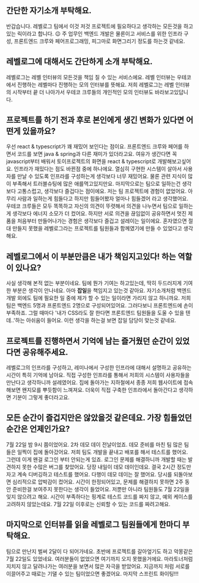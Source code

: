 ## 간단한 자기소개 부탁해요.
반갑습니다. 레벨로그 팀에서 이것 저것 프로젝트에 필요하다고 생각하는 모든것을 하고있는 릭이라고 합니다. 😉
주 업무인 백엔드 개발은 물론이고 서비스를 위한 인프라 구성, 프론트엔드 크루와 페어프로그래밍, 피그마로 화면그리기 정도를 하는것 같네요. 

## 레벨로그에 대해서도 간단하게 소개 부탁해요.
레벨로그는 레벨 인터뷰의 모든것을 책임 질 수 있는 서비스에요. 레벨 인터뷰는 우테코에서 진행하는 레벨마다 진행하는 모의 인터뷰를 뜻해요. 저희 레벨로그는 레벨 인터뷰의 시작부터 끝 더 나아가서 우테코 크루들의 개인적인 모의 인터뷰도 바라보고있답니다.

## 프로젝트를 하기 전과 후로 본인에게 생긴 변화가 있다면 어떤게 있을까요?
우선 react & typescript가 꽤 재밌어 보인다는 점이요. 프론트엔드 크루와 페어를 하면서 코드를 보면 java & spring과 다른 재미가 있더라고요. 여유가 생간다면 꼭 javascript부터 배워서 토이프로젝트의 화면을 react & typescript로 개발해보고싶어요.
인프라가 재밌다는 점도 바뀐점 중에 하나에요. 열심히 구현한 시스템이 살아서 사용자를 만날 수 있도록 인프라를 구성하는게 생각보다 너무 재밌어요. 물론 관련 지식이 많이 부족해서 트러블슈팅에 많은 애를먹고있지만요.
마지막으로는 팀으로 일하는건 생각보다 고통스럽고, 생각보다 즐겁다는 점이에요. 저는 팀 프로젝트에 경험이 없었어요. 아무리 사람과 일하는게 힘들다고 하지만 힘들어봤자 얼마나 힘들겠어 라고 생각했어요. 우테코 크루들은 모두 똑똑하고 자신의 의견이 뚜렷해서 의견을 나누면서 팀으로 일하는게 생각보다 에너지 소모가 더 컸어요. 하지만 서로 의견을 끊임없이 공유하면서 멋진 제품을 처음부터 만들어나가는 경험은 생각보다 즐겁고 설레이는 일이에요. 혼자였으면 절대 만들지 못했을 레벨로그라는 프로젝트를 팀원들과 함께였기에 만들 수 있었다고 생각해요.

## 레벨로그에서 이 부분만큼은 내가 책임지고있다! 하는 역할이 있나요?
사실 생각해 본적 없는 부분이네요. 팀에 뭔가 기여는 하고있는데, 딱히 두드러지게 기여한 부분은 생각이 안나네요. 아마 **잡일**을 책임지고 있는것 같아요. 자기소개처럼 백엔드 개발 외에도 팀에 필요한 일 중에 제가 할 수 있는 일이라면 가리지 않고 하니까요. 저희 팀은 백엔드 5명과 프론트엔드 2명으로 구성되어있어요. 그러다보니 프론트엔드에 손이 부족하죠. 그럴 때마다 '내가 CSS라도 잘 한다면 프론트엔드 팀원들을 도울 수 있을 텐데..'하는 아쉬움이 들어요. 이런 생각을 하는걸 보면 잡일 담당이 맞는것 같네요.

## 프로젝트를 진행하면서 기억에 남는 즐거웠던 순간이 있었다면 공유해주세요.
레벨로그의 인프라를 구성하고, 레미나에서 구성한 인프라에 대해서 설명하고 공유하는 시간이 특히 기억에 남아요. 직접 구성한 인프라를 통해서 저희의 시스템이 사용자들을 만난다고 생각하니까 설레였어요. 집에 돌아가는 지하철에서 종종 저희 웹사이트에 접속해보면 왠지모를 뿌듯함이 느껴져요. 더욱이 직접 구축한 인프라에서 돌아간다고 생각하면 기분이 그렇게 좋더라고요.

## 모든 순간이 즐겁지만은 않았을것 같은데요. 가장 힘들었던 순간은 언제인가요?
7월 22일 밤 9시 쯤이었어요. 2차 데모 데이 전날이었죠. 데모 준비를 마친 팀 많은 팀들은 일찍이 집에 돌아갔어요. 저희 팀도 개발을 끝내고 배포를 해서 테스트를 했어요. 그런데 이게 왠걸 로그인 부터 안되는게 있죠. 로그인 문제를 해결하니까 개발할 때는 발견하지 못한 수많은 버그를 찾았어요. 당장 내일이 데모 데이인데요.
결국 2시간 정도만 자고 계속 디버깅하고 테스트를 했어요. 다행이 데모 데이는 잘 했어요. 당시를 되돌아보면 심리적으로 압박감이 컸어요. 시간이 한정되어있고, 문제를 해결하지 못하면 2주 동안 준비한걸 보여주지 못한다는 생각이 들었어요. 저뿐만 아니라 팀원들도 7월 22일을 잊지 않으려고 해요. 시간이 부족하다는 핑계로 테스트 코드를 짜지 않고, 예외 케이스를 고려하지 않았는데요. 7월 22일 이후로는 신뢰할 수 있는 코드를 짜려고해요.

## 마지막으로 인터뷰를 읽을 레벨로그 팀원들에게 한마디 부탁해요.
팀으로 만난지 벌써 2달이 다 되어가네요. 초반에 프로젝트를 갈아엎기도 하고 악몽같은 7월 22일도 있었네요. 여러분들이 없었으면 여기까지 오지 못했을거에요. 마라토너처럼 지치지 않고 달려나가는 여러분을 보면서 많은 자극을 받았어요. 지금까지 처럼 서로를 이끌어주고 때로는 기댈 수 있는 팀이었으면 좋겠어요. 마지막 스프린트 화이팅!!!

